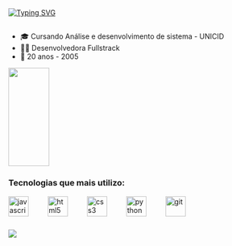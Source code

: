 <a href="https://git.io/typing-svg">
  <img src="https://readme-typing-svg.herokuapp.com/?color=ffaac6&size=25&center=false&vCenter=true&width=1000&lines=Welcome!+👋;I'm+Laura+de+Medeiros+👩‍💻+:%29" alt="Typing SVG">
</a>

##

<div>
  <ul>
    <li>🎓 Cursando Análise e desenvolvimento de sistema - UNICID</li>
    <li>👩‍💻 Desenvolvedora Fullstrack</li>
    <li>🎂 20 anos - 2005</li> 
  </ul>
</div>

<div>
  <img width="40%" height="195px" src="https://github-readme-stats.vercel.app/api/top-langs/?username=LauraMdrs&layout=compact&hide_border=false&border_color=ffaac6&title_color=ffaac6&text_color=ffffff&bg_color=0d1117" />
</div>

###

###
<h3 align="stretch">Tecnologias que mais utilizo:</h3>
<div align="stretch">
  <img src="https://cdn.jsdelivr.net/gh/devicons/devicon/icons/javascript/javascript-original.svg" height="40" alt="javascript logo"  />
  <img width="30" />
  <img src="https://cdn.jsdelivr.net/gh/devicons/devicon/icons/html5/html5-original.svg" height="40" alt="html5 logo"  />
  <img width="30" />
  <img src="https://cdn.jsdelivr.net/gh/devicons/devicon/icons/css3/css3-original.svg" height="40" alt="css3 logo"  />
  <img width="30" />
  <img src="https://cdn.jsdelivr.net/gh/devicons/devicon/icons/python/python-original.svg" height="40" alt="python logo"  />
  <img width="30" />
  <img src="https://icongr.am/devicon/git-original.svg?size=128&color=currentColor" height="40" alt="git"/>
  <img width="30" />
</div>

###

<img src="https://capsule-render.vercel.app/api?type=waving&height=90&color=ffaac6&section=footer"/>

